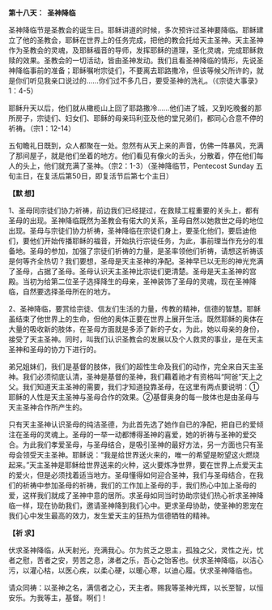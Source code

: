 **第十八天：  圣神降临**

圣神降临节是圣教会的诞生日。耶稣讲道的时候，多次预许过圣神要降临。耶稣建立了他的圣教会，耶稣在世界上的任务完成，把他的教会托给天主圣神。天主圣神作为圣教会的灵魂，及耶稣福音的导师，发挥耶稣的道理，圣化灵魂，完成耶稣救赎的效果。圣教会的一切活动，皆由圣神发动。我们且看圣神降临的情形，先说圣神降临事前的准备；耶稣嘱咐宗徒们，不要离去耶路撒冷，但该等候父所许的，就是你们听见我亲口说过的……你们过不多几日，要受圣神的洗礼。（《宗徒大事录》1：4-5）

耶稣升天以后，他们就从橄榄山上回了耶路撒冷……他们进了城，又到吃晚餐的那所房子，宗徒们、妇女们、耶稣的母亲玛利亚及他的堂兄弟们，都同心合意不停的祈祷。（宗1：12-14）

五旬瞻礼日既到，众人都聚在一处。忽然有从天上来的声音，仿佛一阵暴风，充满了那间屋子，就是他们坐着的地方。他们看见有像火的舌头，分散着，停在他们每人的头上，他们就充满了圣神。（宗2：1-3）（圣神降临节，Pentecost Sunday 五旬主日，在复活后第50日，即复活节后第七个主日）

**【默 想】**

1、圣母同宗徒们协力祈祷，前边我们已经提过，在救赎工程重要的关头上，都有圣母的出现。圣神降临既然为圣教会有偌大的关系，圣母自然以她救世之母的地位出现。圣母与宗徒们协力祈祷，圣神降临在宗徒们身上，要圣化他们，要启迪他们，要他们开始传播耶稣的福音，开始执行宗徒任务，为此，事前理当作充分的准备地。圣母的参加，加强了宗徒们祈祷的力量，是圣率领他们祈祷，请想这祈祷该是何等齐全热切？我们要想，圣母是天主圣神的净配。圣神早已以无形的神光充满了圣母，占据了圣母。圣母认识天主圣神比宗徒们更清楚。圣母是天主圣神的宫殿。当初为给第二位圣子选择降生的母亲，圣神装饰了圣母的灵魂，现在圣神降临，自然要选择圣母所在的地方。

2、圣神降临，要赏给宗徒、信友们生活的力量，传教的精神，信德的智慧。耶稣虽结束了他世界上的生命，但他的奥体正要在世界上展开生活。既然耶稣的奥体在大量的吸收新的肢体，在圣母方面就是多添了新的子女，为此，她以母亲的身份，接受了天主圣神。同时，叫我们认识圣教会的发展以及个人救灵的事业，是在天主圣神和圣母的协力下进行的。

弟兄姐妹们，我们是基督的肢体，我们的超性生命及我们的动作，完全来自天主圣神。我们必须彻底认清，圣神是基督的圣神，我们藉着祂才有资格叫“阿爸”天上之父。我们知道天主圣神的需要，我们才知道投靠圣母，在这里有两点要说明：①耶稣的人性是天主圣神与圣母合作的效果。②基督奥身的每一肢体也是由圣母与天主圣神合作所产生的。

只有天主圣神认识圣母的纯洁圣德，为此首先选了她作自已的净配，把自已的爱倾注在圣母的灵魂上。圣母的一举一动都博得圣神的喜爱，她的祈祷与圣神的爱交合。为此我们孝爱圣母，与圣母结合，是吸引圣神的最好方法，另一方面也只有圣母会领受天主圣神。耶稣说：“我是给世界送火来的，唯一的希望是盼望这火燃烧起来。”天主圣神是耶稣给世界送来的火种，这火要炼净世界，要在世界上点爱天主的爱火，但是必须找着适当地方。圣母懂得如何迎合圣神，我们与圣母结合，在我们的祈祷中参加圣母的祈祷，我们的工作加上圣母的手，我们热心中加上圣母的爱，这样我们就成了圣神中意的居所。求圣母如同当时协助宗徒们热心祈求圣神降临一样，现在协助我们，邀请圣神降到我们心中。更求圣母协助，使圣神的恩宠在我们心中发生最高的效力，发生爱天主的狂热为信德牺牲的精神。

**【祈 求】**

伏求圣神降临，从天射光，充满我心。尔为贫乏之恩主，孤独之父，灵性之光，忧者之慰，苦者之安，劳苦之息，涕者之乐，吾心之饴客也。伏求圣神降临，以洁心污，以灌心枯，以医心疾，以柔心硬，以暖心寒，以迪心履。伏求圣神降临也。

请众同祷：以圣神之名，满信者之心，天主者。赐我等圣神光辉，以长至智，以恒安乐。为我等主，基督。啊们！